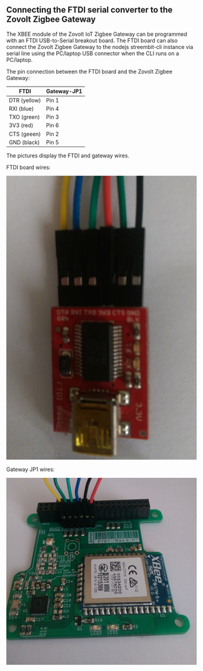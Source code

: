 ﻿## Connecting the FTDI serial converter to the Zovolt Zigbee Gateway

The XBEE module of the Zovolt IoT Zigbee Gateway can be programmed with an FTDI USB-to-Serial breakout board. The FTDI board can also connect the Zovolt Zigbee Gateway to the nodejs streembit-cli instance via serial line using the PC/laptop USB connector when the CLI runs on a PC/laptop.

The pin connection between the FTDI board and the Zovolt Zigbee Gateway:

| FTDI			| Gateway-JP1	|
|---------------|---------------|
| DTR (yellow)	| Pin 1 		|
| RXI (blue)	| Pin 4 		|
| TXO (green)	| Pin 3 		|
| 3V3 (red)		| Pin 6 		|
| CTS (geeen)	| Pin 2			|
| GND (black)	| Pin 5			|


The pictures display the FTDI and gateway wires. 

FTDI board wires:

![FTDI wires](ftdi_to_gateway_pins.png?raw=true "FTDI wires")

Gateway JP1 wires:

![Gateway JP1](gateway_to_ftdi_pins.png?raw=true "Gateway JP1")


